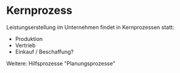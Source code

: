 Kernprozess
===========

Leistungserstellung im Unternehmen findet in Kernprozessen statt:
- Produktion
- Vertrieb
- Einkauf / Beschaffung?




Weitere:
Hilfsprozesse
"Planungsprozesse"